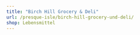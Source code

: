 ```yaml
---
title: "Birch Hill Grocery & Deli"
url: /presque-isle/birch-hill-grocery-und-deli/
shop: Lebensmittel
---
```

